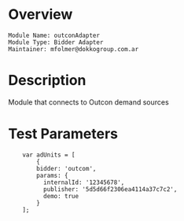 # Overview

```
Module Name: outconAdapter
Module Type: Bidder Adapter
Maintainer: mfolmer@dokkogroup.com.ar
```

# Description

Module that connects to Outcon demand sources

# Test Parameters
```
    var adUnits = [
        {
        bidder: 'outcom',
        params: {
          internalId: '12345678',
          publisher: '5d5d66f2306ea4114a37c7c2',
          demo: true
        }
    ];
```